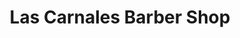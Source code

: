 ---
title: "Las Carnales Barber Shop"
url: /san-juan/las-carnales-barber-shop/
shop: hairdresser
---